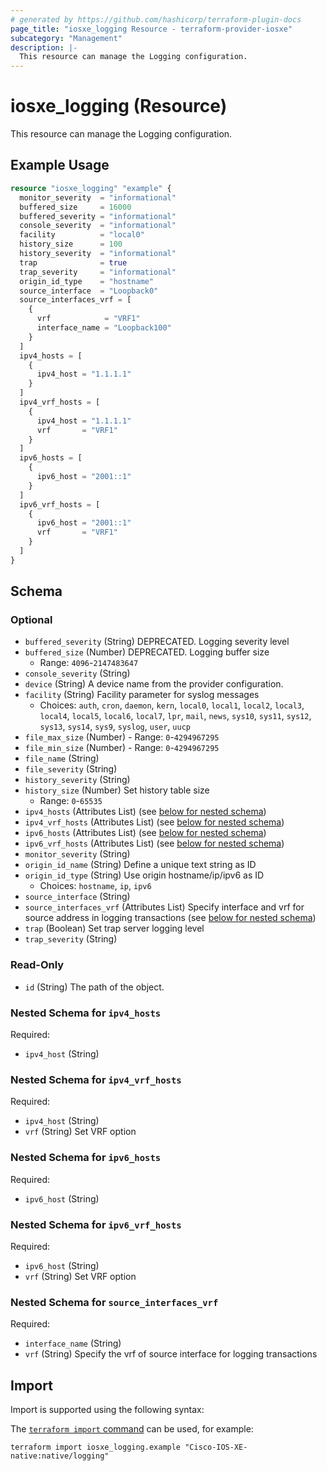 ```yaml
---
# generated by https://github.com/hashicorp/terraform-plugin-docs
page_title: "iosxe_logging Resource - terraform-provider-iosxe"
subcategory: "Management"
description: |-
  This resource can manage the Logging configuration.
---
```


# iosxe_logging (Resource)

This resource can manage the Logging configuration.

## Example Usage

```terraform
resource "iosxe_logging" "example" {
  monitor_severity  = "informational"
  buffered_size     = 16000
  buffered_severity = "informational"
  console_severity  = "informational"
  facility          = "local0"
  history_size      = 100
  history_severity  = "informational"
  trap              = true
  trap_severity     = "informational"
  origin_id_type    = "hostname"
  source_interface  = "Loopback0"
  source_interfaces_vrf = [
    {
      vrf            = "VRF1"
      interface_name = "Loopback100"
    }
  ]
  ipv4_hosts = [
    {
      ipv4_host = "1.1.1.1"
    }
  ]
  ipv4_vrf_hosts = [
    {
      ipv4_host = "1.1.1.1"
      vrf       = "VRF1"
    }
  ]
  ipv6_hosts = [
    {
      ipv6_host = "2001::1"
    }
  ]
  ipv6_vrf_hosts = [
    {
      ipv6_host = "2001::1"
      vrf       = "VRF1"
    }
  ]
}
```

<!-- schema generated by tfplugindocs -->
## Schema

### Optional

- `buffered_severity` (String) DEPRECATED. Logging severity level
- `buffered_size` (Number) DEPRECATED. Logging buffer size
  - Range: `4096`-`2147483647`
- `console_severity` (String)
- `device` (String) A device name from the provider configuration.
- `facility` (String) Facility parameter for syslog messages
  - Choices: `auth`, `cron`, `daemon`, `kern`, `local0`, `local1`, `local2`, `local3`, `local4`, `local5`, `local6`, `local7`, `lpr`, `mail`, `news`, `sys10`, `sys11`, `sys12`, `sys13`, `sys14`, `sys9`, `syslog`, `user`, `uucp`
- `file_max_size` (Number) - Range: `0`-`4294967295`
- `file_min_size` (Number) - Range: `0`-`4294967295`
- `file_name` (String)
- `file_severity` (String)
- `history_severity` (String)
- `history_size` (Number) Set history table size
  - Range: `0`-`65535`
- `ipv4_hosts` (Attributes List) (see [below for nested schema](#nestedatt--ipv4_hosts))
- `ipv4_vrf_hosts` (Attributes List) (see [below for nested schema](#nestedatt--ipv4_vrf_hosts))
- `ipv6_hosts` (Attributes List) (see [below for nested schema](#nestedatt--ipv6_hosts))
- `ipv6_vrf_hosts` (Attributes List) (see [below for nested schema](#nestedatt--ipv6_vrf_hosts))
- `monitor_severity` (String)
- `origin_id_name` (String) Define a unique text string as ID
- `origin_id_type` (String) Use origin hostname/ip/ipv6 as ID
  - Choices: `hostname`, `ip`, `ipv6`
- `source_interface` (String)
- `source_interfaces_vrf` (Attributes List) Specify interface and vrf for source address in logging transactions (see [below for nested schema](#nestedatt--source_interfaces_vrf))
- `trap` (Boolean) Set trap server logging level
- `trap_severity` (String)

### Read-Only

- `id` (String) The path of the object.

<a id="nestedatt--ipv4_hosts"></a>
### Nested Schema for `ipv4_hosts`

Required:

- `ipv4_host` (String)


<a id="nestedatt--ipv4_vrf_hosts"></a>
### Nested Schema for `ipv4_vrf_hosts`

Required:

- `ipv4_host` (String)
- `vrf` (String) Set VRF option


<a id="nestedatt--ipv6_hosts"></a>
### Nested Schema for `ipv6_hosts`

Required:

- `ipv6_host` (String)


<a id="nestedatt--ipv6_vrf_hosts"></a>
### Nested Schema for `ipv6_vrf_hosts`

Required:

- `ipv6_host` (String)
- `vrf` (String) Set VRF option


<a id="nestedatt--source_interfaces_vrf"></a>
### Nested Schema for `source_interfaces_vrf`

Required:

- `interface_name` (String)
- `vrf` (String) Specify the vrf of source interface for logging transactions

## Import

Import is supported using the following syntax:

The [`terraform import` command](https://developer.hashicorp.com/terraform/cli/commands/import) can be used, for example:

```shell
terraform import iosxe_logging.example "Cisco-IOS-XE-native:native/logging"
```
